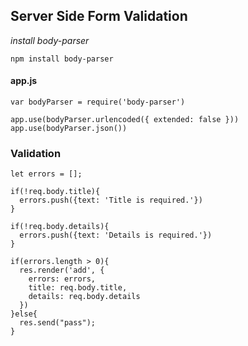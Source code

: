 ## Server Side Form Validation

*install body-parser*

```
npm install body-parser
```

#### app.js

```
var bodyParser = require('body-parser')
```

```
app.use(bodyParser.urlencoded({ extended: false }))
app.use(bodyParser.json())
```

### Validation

```
let errors = [];

if(!req.body.title){
  errors.push({text: 'Title is required.'})
}

if(!req.body.details){
  errors.push({text: 'Details is required.'})
}

if(errors.length > 0){
  res.render('add', {
    errors: errors,
    title: req.body.title,
    details: req.body.details
  })
}else{
  res.send("pass");
}
```

